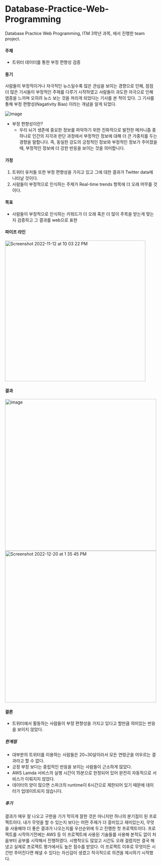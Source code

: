# Database-Practice-Web-Programming
Database Practice Web Programming, ITM 3학년 과목, 에서 진행한 team project.

#### 주제
- 트위터 데이터를 통한 부정 편향성 검증

#### 동기
사람들이 부정적이거나 자극적인 뉴스일수록 많은 관심을 보이는 경향으로 인해, 점점 더 많은 기사들이 부정적인 주제를 다루기 시작하였고 사람들이 과도한 자극으로 인해 염증을 느끼며 오히려 뉴스 보는 것을 꺼리게 되었다는 기사를 본 적이 있다. 그 기사를 통해 부정 편향성(Nagativity Bias) 이라는 개념을 알게 되었다.   

![image](https://user-images.githubusercontent.com/108987773/208585767-e9a810cb-ae09-468d-b312-ce165b75414c.png)  

- 부정 편향성이란?
  - 우리 뇌가 생존에 중요한 정보를 파악하기 위한 진화적으로 발전한 메커니즘 중 하나로 인간의 지각과 판단 과정에서 부정적인 정보에 대해 더 큰 가중치를 두는 경향을 말합니다. 즉, 동일한 강도의 긍정적인 정보와 부정적인 정보가 주어졌을 때, 부정적인 정보에 더 강한 반응을 보이는 것을 의미합니다.
  
#### 가정
1. 트위터 유저들 또한 부정 편향성을 가지고 있고 그에 대한 결과가 Twitter data에 나타날 것이다.
2. 사람들이 부정적으로 인식하는 주제가 Real-time trends 항목에 더 오래 머무를 것이다.

#### 목표
- 사람들이 부정적으로 인식하는 키워드가 더 오래 혹은 더 많이 주목을 받는게 맞는지 검증하고 그 결과를 web으로 표현

#### 파이프 라인
<img width="464" alt="Screenshot 2022-11-12 at 10 03 22 PM" src="https://user-images.githubusercontent.com/108987773/201475299-88b30f88-b98a-4512-ba5f-237de7727ef4.png">

#### 결과
<img width="500" alt="image" src="https://user-images.githubusercontent.com/108987773/208584507-ed73c3a2-31bd-44da-8861-f52ed90937bf.png"><img width="500" alt="Screenshot 2022-12-20 at 1 35 45 PM" src="https://user-images.githubusercontent.com/108987773/208584673-3d880f72-8351-4a02-8b48-27fb4ad006b1.png">

#### 결론
- 트위터에서 활동하는 사람들이 부정 편향성을 가지고 있다고 할만큼 의미있는 반응을 보이지 않았다.

##### 한계점
- 대부분의 트위터를 이용하는 사람들은 20~30살이라서 모든 연령군을 어우르는 결과라고 할 수 없다.
- 긍정 부정 보다는 중립적인 반응을 보이는 사람들이 근소하게 많았다.
- AWS Lamda 서비스의 실행 시간이 15분으로 한정되어 있어 완전히 자동적으로 서비스가 이뤄지지 않았다.
- 데이터의 양이 많으면 스파크의 runtime이 6시간으로 제한되어 있기 때문에 데이터가 업데이트되지 않습니다.

##### 후기
결과가 매우 잘 나오고 구현을 기가 막히게 잘한 것은 아니지만 하나의 분기점이 된 프로젝트이다. 내가 무엇을 할 수 있는지 보다는 어떤 주제가 더 흥미있고 재미있는지, 무엇을 사용해야 더 좋은 결과가 나오는지를 우선순위에 두고 진행한 첫 프로젝트이다. 프로젝트를 시작하기전에는 AWS 등 이 프로젝트에 사용된 기술들를 사용해 본적도 없이 처음부터 공부를 시작해서 진행하였다. 시행착오도 많았고 시간도 오래 걸렸지만 결국 해냈고 실제로 프로젝트 평가에서도 높은 점수를 받았다. 이 프로젝트 이후로 무엇이든 시간만 주어진다면 해낼 수 있다는 자신감이 생겼고 적극적으로 의견을 제시하기 시작했다. 
